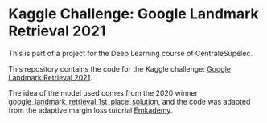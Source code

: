 # Kaggle Challenge: Google Landmark Retrieval 2021

This is part of a project for the Deep Learning course of CentraleSupélec.

This repository contains the code for the Kaggle challenge: [Google Landmark Retrieval 2021](https://www.kaggle.com/c/google-landmark-retrieval-2021).

The idea of the model used comes from the 2020 winner [google_landmark_retrieval_1st_place_solution](https://github.com/seungkee/google_landmark_retrieval_2020_1st_place_solution), and the code was adapted from the adaptive margin loss tutorial [Emkademy](https://github.com/kivancyuksel/emkademy).
